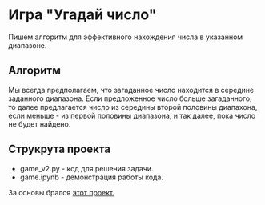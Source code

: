# Игра "Угадай число"
Пишем алгоритм для эффективного нахождения числа в указанном диапазоне.

## Алгоритм
Мы всегда предполагаем, что загаданное число находится в середине заданного диапазона. 
Если предложенное число больше загаданного, то далее предлагается число из середины второй половины
диапахона, если меньше - из первой половины диапазона, и так далее, пока число не будет найдено.

## Струкрута проекта
* game_v2.py - код для решения задачи.
* game.ipynb - демонстрация работы кода.

За основы брался [этот проект.](https://colab.research.google.com/drive/1k2WZD8PWWOYFHrpAJoB2eZw06ID7KnFA)